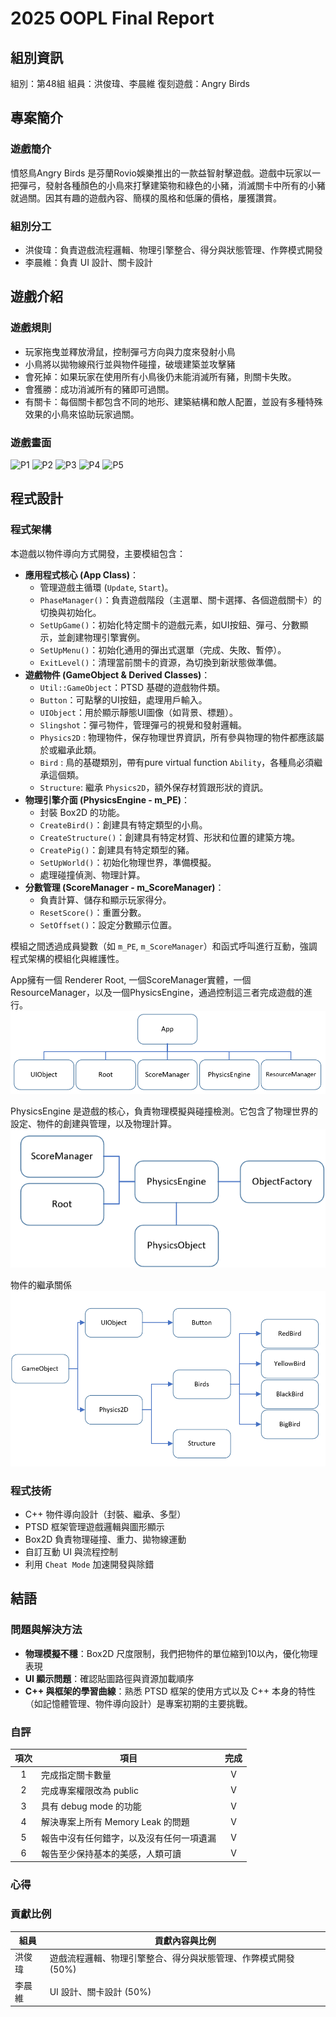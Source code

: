 # 2025 OOPL Final Report

## 組別資訊

組別：第48組
組員：洪俊瑋、李晨維
復刻遊戲：Angry Birds

## 專案簡介

### 遊戲簡介
憤怒鳥Angry Birds 是芬蘭Rovio娛樂推出的一款益智射擊遊戲。遊戲中玩家以一把彈弓，發射各種顏色的小鳥來打擊建築物和綠色的小豬，消滅關卡中所有的小豬就過關。因其有趣的遊戲內容、簡樸的風格和低廉的價格，屢獲讚賞。

### 組別分工
- 洪俊瑋：負責遊戲流程邏輯、物理引擎整合、得分與狀態管理、作弊模式開發  
- 李晨維：負責 UI 設計、關卡設計

## 遊戲介紹


### 遊戲規則
- 玩家拖曳並釋放滑鼠，控制彈弓方向與力度來發射小鳥
- 小鳥將以拋物線飛行並與物件碰撞，破壞建築並攻擊豬
- 會死掉：如果玩家在使用所有小鳥後仍未能消滅所有豬，則關卡失敗。
- 會獲勝：成功消滅所有的豬即可過關。
- 有關卡：每個關卡都包含不同的地形、建築結構和敵人配置，並設有多種特殊效果的小鳥來協助玩家過關。

### 遊戲畫面
![P1](https://hackmd.io/_uploads/SkkG_w_Qex.png)
![P2](https://hackmd.io/_uploads/HkaqDvdmxx.png)
![P3](https://hackmd.io/_uploads/B18zdvd7le.png)
![P4](https://hackmd.io/_uploads/r1uMOv_Xxx.png)
![P5](https://hackmd.io/_uploads/rJ5Guvumxx.png)

<!-- - **小鳥與豬**：造型明顯，功能各異
- **建築材料**：玻璃、木頭、石塊等，可被破壞
- **介面元件**：分數顯示、小鳥剩餘數、暫停按鈕、結算畫面等 -->

## 程式設計

### 程式架構
本遊戲以物件導向方式開發，主要模組包含：

-   **應用程式核心 (App Class)**：
    *   管理遊戲主循環 (`Update`, `Start`)。
    *   `PhaseManager()`：負責遊戲階段（主選單、關卡選擇、各個遊戲關卡）的切換與初始化。
    *   `SetUpGame()`：初始化特定關卡的遊戲元素，如UI按鈕、彈弓、分數顯示，並創建物理引擎實例。
    *   `SetUpMenu()`：初始化通用的彈出式選單（完成、失敗、暫停）。
    *   `ExitLevel()`：清理當前關卡的資源，為切換到新狀態做準備。
-   **遊戲物件 (GameObject & Derived Classes)**：
    *   `Util::GameObject`：PTSD 基礎的遊戲物件類。
    *   `Button`：可點擊的UI按鈕，處理用戶輸入。
    *   `UIObject`：用於顯示靜態UI圖像（如背景、標題）。
    *   `Slingshot`：彈弓物件，管理彈弓的視覺和發射邏輯。
    *   `Physics2D` : 物理物件，保存物理世界資訊，所有參與物理的物件都應該屬於或繼承此類。
    *   `Bird` : 鳥的基礎類別，帶有pure virtual function `Ability`，各種鳥必須繼承這個類。
    *   `Structure`: 繼承 `Physics2D`，額外保存材質跟形狀的資訊。
-   **物理引擎介面 (PhysicsEngine - m_PE)**：
    *   封裝 Box2D 的功能。
    *   `CreateBird()`：創建具有特定類型的小鳥。
    *   `CreateStructure()`：創建具有特定材質、形狀和位置的建築方塊。
    *   `CreatePig()`：創建具有特定類型的豬。
    *   `SetUpWorld()`：初始化物理世界，準備模擬。
    *   處理碰撞偵測、物理計算。
-   **分數管理 (ScoreManager - m_ScoreManager)**：
    *   負責計算、儲存和顯示玩家得分。
    *   `ResetScore()`：重置分數。
    *   `SetOffset()`：設定分數顯示位置。

模組之間透過成員變數（如 `m_PE`, `m_ScoreManager`）和函式呼叫進行互動，強調程式架構的模組化與維護性。

App擁有一個 Renderer Root, 一個ScoreManager實體，一個ResourceManager，以及一個PhysicsEngine，通過控制這三者完成遊戲的進行。
![App](./pics/app.png)

PhysicsEngine 是遊戲的核心，負責物理模擬與碰撞檢測。它包含了物理世界的設定、物件的創建與管理，以及物理計算。
![PhysicsEngine](./pics/physicsEngine.png)



物件的繼承關係
![物件繼承關係](./pics/inheritance.png)



### 程式技術
- C++ 物件導向設計（封裝、繼承、多型）
- PTSD 框架管理遊戲邏輯與圖形顯示
- Box2D 負責物理碰撞、重力、拋物線運動
- 自訂互動 UI 與流程控制
- 利用 `Cheat Mode` 加速開發與除錯

## 結語

### 問題與解決方法
- **物理模擬不穩**：Box2D 尺度限制，我們把物件的單位縮到10以內，優化物理表現
- **UI 顯示問題**：確認貼圖路徑與資源加載順序
- **C++ 與框架的學習曲線**：熟悉 PTSD 框架的使用方式以及 C++ 本身的特性（如記憶體管理、物件導向設計）是專案初期的主要挑戰。

### 自評

| 項次 | 項目                   | 完成 |
|:------:|------------------------|:-------:|
| 1    | 完成指定關卡數量 |  V  |
| 2    | 完成專案權限改為 public |   V  |
| 3    | 具有 debug mode 的功能  |   V  |
| 4    | 解決專案上所有 Memory Leak 的問題  |   V  |
| 5    | 報告中沒有任何錯字，以及沒有任何一項遺漏  |   V  |
| 6    | 報告至少保持基本的美感，人類可讀  |  V   |

### 心得
### 貢獻比例
| 組員     | 貢獻內容與比例                             |
|----------|--------------------------------------------|
| 洪俊瑋   | 遊戲流程邏輯、物理引擎整合、得分與狀態管理、作弊模式開發 (50%) |
| 李晨維   | UI 設計、關卡設計 (50%) |